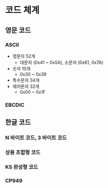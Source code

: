# 코드 체계  

## 영문 코드
### ASCII  
- 영문자 52개
  - 대문자 (0x41 ~ 0x5A), 소문자 (0x61, 0x7A)
- 숫자 10개
  - 0x30 ~ 0x39
- 특수문자 34개
- 제어문자 32개
  - 0x00 ~ 0x1F

### EBCDIC

## 한글 코드
### N 바이트 코드, 3 바이트 코드
### 상용 조합형 코드
### KS 완성형 코드
### CP949
